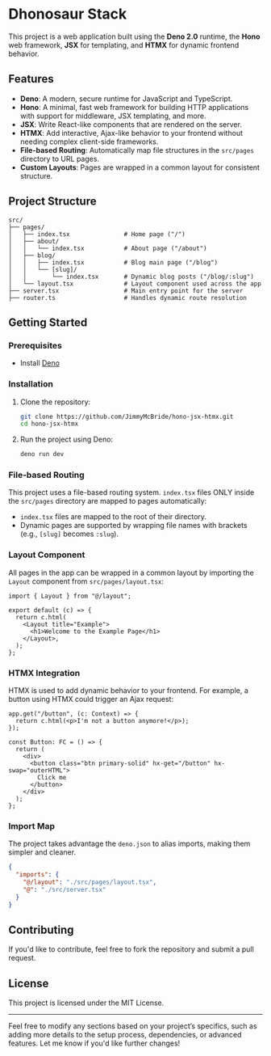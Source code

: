 # Dhonosaur Stack

This project is a web application built using the **Deno 2.0** runtime, the **Hono** web framework, **JSX** for templating, and **HTMX** for dynamic frontend behavior.

## Features

- **Deno**: A modern, secure runtime for JavaScript and TypeScript.
- **Hono**: A minimal, fast web framework for building HTTP applications with support for middleware, JSX templating, and more.
- **JSX**: Write React-like components that are rendered on the server.
- **HTMX**: Add interactive, Ajax-like behavior to your frontend without needing complex client-side frameworks.
- **File-based Routing**: Automatically map file structures in the `src/pages` directory to URL pages.
- **Custom Layouts**: Pages are wrapped in a common layout for consistent structure.

## Project Structure

```plaintext
src/
├── pages/
│   ├── index.tsx               # Home page ("/")
│   ├── about/
│   │   └── index.tsx           # About page ("/about")
│   ├── blog/
│   │   ├── index.tsx           # Blog main page ("/blog")
│   │   └── [slug]/
│   │       └── index.tsx       # Dynamic blog posts ("/blog/:slug")
│   └── layout.tsx              # Layout component used across the app
├── server.tsx                  # Main entry point for the server
├── router.ts                   # Handles dynamic route resolution
```

## Getting Started

### Prerequisites

- Install [Deno](https://deno.land/)

### Installation

1. Clone the repository:

   ```bash
   git clone https://github.com/JimmyMcBride/hono-jsx-htmx.git
   cd hono-jsx-htmx
   ```

2. Run the project using Deno:

   ```bash
   deno run dev
   ```

### File-based Routing

This project uses a file-based routing system. `index.tsx` files ONLY inside the `src/pages` directory are mapped to pages automatically:

- `index.tsx` files are mapped to the root of their directory.
- Dynamic pages are supported by wrapping file names with brackets (e.g., `[slug]` becomes `:slug`).

### Layout Component

All pages in the app can be wrapped in a common layout by importing the `Layout` component from `src/pages/layout.tsx`:

```tsx
import { Layout } from "@/layout";

export default (c) => {
  return c.html(
    <Layout title="Example">
      <h1>Welcome to the Example Page</h1>
    </Layout>,
  );
};
```

### HTMX Integration

HTMX is used to add dynamic behavior to your frontend. For example, a button using HTMX could trigger an Ajax request:

```tsx
app.get("/button", (c: Context) => {
  return c.html(<p>I'm not a button anymore!</p>);
});

const Button: FC = () => {
  return (
    <div>
      <button class="btn primary-solid" hx-get="/button" hx-swap="outerHTML">
        Click me
      </button>
    </div>
  );
};
```

### Import Map

The project takes advantage the `deno.json` to alias imports, making them simpler and cleaner.

```json
{
  "imports": {
    "@/layout": "./src/pages/layout.tsx",
    "@": "./src/server.tsx"
  }
}
```

## Contributing

If you'd like to contribute, feel free to fork the repository and submit a pull request.

## License

This project is licensed under the MIT License.

---

Feel free to modify any sections based on your project’s specifics, such as adding more details to the setup process, dependencies, or advanced features. Let me know if you'd like further changes!

